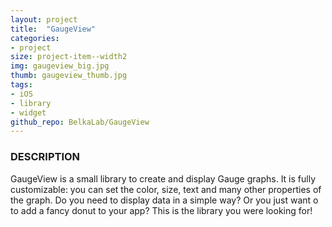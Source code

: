 ```yaml
---
layout: project
title:  "GaugeView"
categories:
- project
size: project-item--width2
img: gaugeview_big.jpg
thumb: gaugeview_thumb.jpg
tags:
- iOS 
- library 
- widget
github_repo: BelkaLab/GaugeView
---
```


### DESCRIPTION

GaugeView is a small library to create and display Gauge graphs. It is fully customizable: you can set the color, size, text and many other properties of the graph. Do you need to display data in a simple way? Or you just want o to add a fancy donut to your app? This is the library you were looking for!
